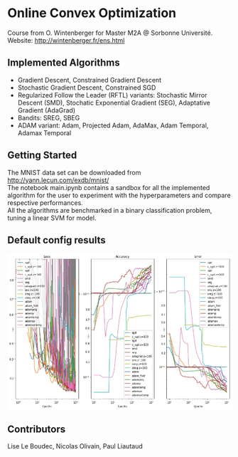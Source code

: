 # Online Convex Optimization

Course from O. Wintenberger for Master M2A @ Sorbonne Université.   
Website: http://wintenberger.fr/ens.html

## Implemented Algorithms
- Gradient Descent, Constrained Gradient Descent 
- Stochastic Gradient Descent, Constrained SGD
- Regularized Follow the Leader (RFTL) variants: Stochastic Mirror Descent (SMD), Stochatic Exponential Gradient (SEG), Adaptative Gradient (AdaGrad)
- Bandits: SREG, SBEG
- ADAM variant: Adam, Projected Adam, AdaMax, Adam Temporal, Adamax Temporal

## Getting Started
The MNIST data set can be downloaded from http://yann.lecun.com/exdb/mnist/  
The notebook main.ipynb contains a sandbox for all the implemented algorithm for the user to experiment with the hyperparameters and compare respective performances.  
All the algorithms are benchmarked in a binary classification problem, tuning a linear SVM for model.

## Default config results

![](figs/curves.jpg)

## Contributors
Lise Le Boudec, Nicolas Olivain, Paul Liautaud
